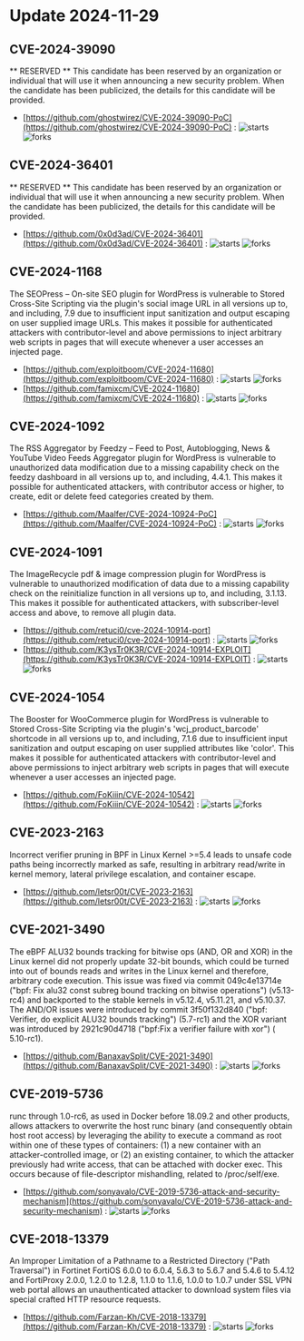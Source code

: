 # Update 2024-11-29
## CVE-2024-39090
 ** RESERVED ** This candidate has been reserved by an organization or individual that will use it when announcing a new security problem. When the candidate has been publicized, the details for this candidate will be provided.

- [https://github.com/ghostwirez/CVE-2024-39090-PoC](https://github.com/ghostwirez/CVE-2024-39090-PoC) :  ![starts](https://img.shields.io/github/stars/ghostwirez/CVE-2024-39090-PoC.svg) ![forks](https://img.shields.io/github/forks/ghostwirez/CVE-2024-39090-PoC.svg)


## CVE-2024-36401
 ** RESERVED ** This candidate has been reserved by an organization or individual that will use it when announcing a new security problem. When the candidate has been publicized, the details for this candidate will be provided.

- [https://github.com/0x0d3ad/CVE-2024-36401](https://github.com/0x0d3ad/CVE-2024-36401) :  ![starts](https://img.shields.io/github/stars/0x0d3ad/CVE-2024-36401.svg) ![forks](https://img.shields.io/github/forks/0x0d3ad/CVE-2024-36401.svg)


## CVE-2024-1168
 The SEOPress &#8211; On-site SEO plugin for WordPress is vulnerable to Stored Cross-Site Scripting via the plugin's social image URL in all versions up to, and including, 7.9 due to insufficient input sanitization and output escaping on user supplied image URLs. This makes it possible for authenticated attackers with contributor-level and above permissions to inject arbitrary web scripts in pages that will execute whenever a user accesses an injected page.

- [https://github.com/exploitboom/CVE-2024-11680](https://github.com/exploitboom/CVE-2024-11680) :  ![starts](https://img.shields.io/github/stars/exploitboom/CVE-2024-11680.svg) ![forks](https://img.shields.io/github/forks/exploitboom/CVE-2024-11680.svg)
- [https://github.com/famixcm/CVE-2024-11680](https://github.com/famixcm/CVE-2024-11680) :  ![starts](https://img.shields.io/github/stars/famixcm/CVE-2024-11680.svg) ![forks](https://img.shields.io/github/forks/famixcm/CVE-2024-11680.svg)


## CVE-2024-1092
 The RSS Aggregator by Feedzy &#8211; Feed to Post, Autoblogging, News &amp; YouTube Video Feeds Aggregator plugin for WordPress is vulnerable to unauthorized data modification due to a missing capability check on the feedzy dashboard in all versions up to, and including, 4.4.1. This makes it possible for authenticated attackers, with contributor access or higher, to create, edit or delete feed categories created by them.

- [https://github.com/Maalfer/CVE-2024-10924-PoC](https://github.com/Maalfer/CVE-2024-10924-PoC) :  ![starts](https://img.shields.io/github/stars/Maalfer/CVE-2024-10924-PoC.svg) ![forks](https://img.shields.io/github/forks/Maalfer/CVE-2024-10924-PoC.svg)


## CVE-2024-1091
 The ImageRecycle pdf &amp; image compression plugin for WordPress is vulnerable to unauthorized modification of data due to a missing capability check on the reinitialize function in all versions up to, and including, 3.1.13. This makes it possible for authenticated attackers, with subscriber-level access and above, to remove all plugin data.

- [https://github.com/retuci0/cve-2024-10914-port](https://github.com/retuci0/cve-2024-10914-port) :  ![starts](https://img.shields.io/github/stars/retuci0/cve-2024-10914-port.svg) ![forks](https://img.shields.io/github/forks/retuci0/cve-2024-10914-port.svg)
- [https://github.com/K3ysTr0K3R/CVE-2024-10914-EXPLOIT](https://github.com/K3ysTr0K3R/CVE-2024-10914-EXPLOIT) :  ![starts](https://img.shields.io/github/stars/K3ysTr0K3R/CVE-2024-10914-EXPLOIT.svg) ![forks](https://img.shields.io/github/forks/K3ysTr0K3R/CVE-2024-10914-EXPLOIT.svg)


## CVE-2024-1054
 The Booster for WooCommerce plugin for WordPress is vulnerable to Stored Cross-Site Scripting via the plugin's 'wcj_product_barcode' shortcode in all versions up to, and including, 7.1.6 due to insufficient input sanitization and output escaping on user supplied attributes like 'color'. This makes it possible for authenticated attackers with contributor-level and above permissions to inject arbitrary web scripts in pages that will execute whenever a user accesses an injected page.

- [https://github.com/FoKiiin/CVE-2024-10542](https://github.com/FoKiiin/CVE-2024-10542) :  ![starts](https://img.shields.io/github/stars/FoKiiin/CVE-2024-10542.svg) ![forks](https://img.shields.io/github/forks/FoKiiin/CVE-2024-10542.svg)


## CVE-2023-2163
 Incorrect verifier pruning in BPF in Linux Kernel &gt;=5.4 leads to unsafe code paths being incorrectly marked as safe, resulting in arbitrary read/write in kernel memory, lateral privilege escalation, and container escape.

- [https://github.com/letsr00t/CVE-2023-2163](https://github.com/letsr00t/CVE-2023-2163) :  ![starts](https://img.shields.io/github/stars/letsr00t/CVE-2023-2163.svg) ![forks](https://img.shields.io/github/forks/letsr00t/CVE-2023-2163.svg)


## CVE-2021-3490
 The eBPF ALU32 bounds tracking for bitwise ops (AND, OR and XOR) in the Linux kernel did not properly update 32-bit bounds, which could be turned into out of bounds reads and writes in the Linux kernel and therefore, arbitrary code execution. This issue was fixed via commit 049c4e13714e (&quot;bpf: Fix alu32 const subreg bound tracking on bitwise operations&quot;) (v5.13-rc4) and backported to the stable kernels in v5.12.4, v5.11.21, and v5.10.37. The AND/OR issues were introduced by commit 3f50f132d840 (&quot;bpf: Verifier, do explicit ALU32 bounds tracking&quot;) (5.7-rc1) and the XOR variant was introduced by 2921c90d4718 (&quot;bpf:Fix a verifier failure with xor&quot;) ( 5.10-rc1).

- [https://github.com/BanaxavSplit/CVE-2021-3490](https://github.com/BanaxavSplit/CVE-2021-3490) :  ![starts](https://img.shields.io/github/stars/BanaxavSplit/CVE-2021-3490.svg) ![forks](https://img.shields.io/github/forks/BanaxavSplit/CVE-2021-3490.svg)


## CVE-2019-5736
 runc through 1.0-rc6, as used in Docker before 18.09.2 and other products, allows attackers to overwrite the host runc binary (and consequently obtain host root access) by leveraging the ability to execute a command as root within one of these types of containers: (1) a new container with an attacker-controlled image, or (2) an existing container, to which the attacker previously had write access, that can be attached with docker exec. This occurs because of file-descriptor mishandling, related to /proc/self/exe.

- [https://github.com/sonyavalo/CVE-2019-5736-attack-and-security-mechanism](https://github.com/sonyavalo/CVE-2019-5736-attack-and-security-mechanism) :  ![starts](https://img.shields.io/github/stars/sonyavalo/CVE-2019-5736-attack-and-security-mechanism.svg) ![forks](https://img.shields.io/github/forks/sonyavalo/CVE-2019-5736-attack-and-security-mechanism.svg)


## CVE-2018-13379
 An Improper Limitation of a Pathname to a Restricted Directory (&quot;Path Traversal&quot;) in Fortinet FortiOS 6.0.0 to 6.0.4, 5.6.3 to 5.6.7 and 5.4.6 to 5.4.12 and FortiProxy 2.0.0, 1.2.0 to 1.2.8, 1.1.0 to 1.1.6, 1.0.0 to 1.0.7 under SSL VPN web portal allows an unauthenticated attacker to download system files via special crafted HTTP resource requests.

- [https://github.com/Farzan-Kh/CVE-2018-13379](https://github.com/Farzan-Kh/CVE-2018-13379) :  ![starts](https://img.shields.io/github/stars/Farzan-Kh/CVE-2018-13379.svg) ![forks](https://img.shields.io/github/forks/Farzan-Kh/CVE-2018-13379.svg)

